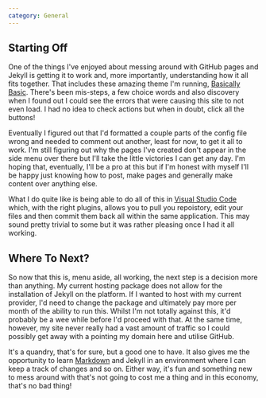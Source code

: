 ```yaml
---
category: General
---
```

## Starting Off
One of the things I've enjoyed about messing around with GitHub pages and Jekyll is getting it to work and, more importantly, understanding how it all fits together. That includes these amazing theme I'm running, [Basically Basic](https://mmistakes.github.io/jekyll-theme-basically-basic/). There's been mis-steps, a few choice words and also discovery when I found out I could see the errors that were causing this site to not even load. I had no idea to check actions but when in doubt, click all the buttons!

Eventually I figured out that I'd formatted a couple parts of the config file wrong and needed to comment out another, least for now, to get it all to work. I'm still figuring out why the pages I've created don't appear in the side menu over there but I'll take the little victories I can get any day. I'm hoping that, eventually, I'll be a pro at this but if I'm honest with myself I'll be happy just knowing how to post, make pages and generally make content over anything else.

What I do quite like is being able to do all of this in [Visual Studio Code](https://code.visualstudio.com/) which, with the right plugins, allows you to pull you repoistory, edit your files and then commit them back all within the same application. This may sound pretty trivial to some but it was rather pleasing once I had it all working.

## Where To Next?
So now that this is, menu aside, all working, the next step is a decision more than anything. My current hosting package does not allow for the installation of Jekyll on the platform. If I wanted to host with my current provider, I'd need to change the package and ultimately pay more per month of the ability to run this. Whilst I'm not totally against this, it'd probably be a wee while before I'd proceed with that. At the same time, however, my site never really had a vast amount of traffic so I could possibly get away with a pointing my domain here and utilise GitHub.

It's a quandry, that's for sure, but a good one to have. It also gives me the opportunity to learn [Markdown](https://www.markdownguide.org/) and Jekyll in an environment where I can keep a track of changes and so on. Either way, it's fun and something new to mess around with that's not going to cost me a thing and in this economy, that's no bad thing!